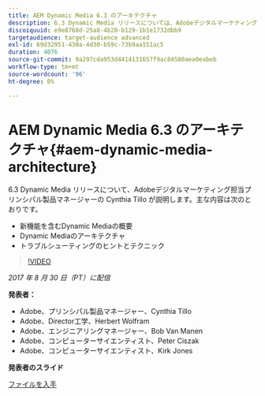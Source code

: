 ```yaml
---
title: AEM Dynamic Media 6.3 のアーキテクチャ
description: 6.3 Dynamic Media リリースについては、Adobeデジタルマーケティング担当プリンシパル製品マネージャーの Cynthia Tillo が説明します。
discoiquuid: e9e8768d-25a8-4b20-b129-1b1e1732dbb9
targetaudience: target-audience advanced
exl-id: 69d32951-430a-4d30-b59c-73b9aa151ac5
duration: 4076
source-git-commit: 9a297cda953d4414131657f9ac84580aea0eabeb
workflow-type: tm+mt
source-wordcount: '96'
ht-degree: 0%

---
```


# AEM Dynamic Media 6.3 のアーキテクチャ{#aem-dynamic-media-architecture}

6.3 Dynamic Media リリースについて、Adobeデジタルマーケティング担当プリンシパル製品マネージャーの Cynthia Tillo が説明します。主な内容は次のとおりです。

* 新機能を含むDynamic Mediaの概要
* Dynamic Mediaのアーキテクチャ
* トラブルシューティングのヒントとテクニック

>[!VIDEO](https://video.tv.adobe.com/v/19570/?quality=9)

*2017 年 8 月 30 日（PT）に配信*

**発表者：**

* Adobe、プリンシパル製品マネージャー、Cynthia Tillo
* Adobe、Director工学、Herbert Wolfram
* Adobe、エンジニアリングマネージャー、Bob Van Manen
* Adobe、コンピューターサイエンティスト、Peter Ciszak
* Adobe、コンピューターサイエンティスト、Kirk Jones

**発表者のスライド**

[ファイルを入手](assets/dynamicmedia83017.pdf)
<!--
[Get back to the Overview](https://helpx.adobe.com/experience-manager/kt/eseminars/gems/aem-index.html)
-->
